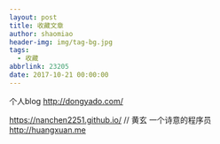 ```yaml
---
layout: post
title: 收藏文章
author: shaomiao
header-img: img/tag-bg.jpg
tags:
  - 收藏
abbrlink: 23205
date: 2017-10-21 00:00:00
---
```

个人blog
http://dongyado.com/

https://nanchen2251.github.io/
// 黄玄 一个诗意的程序员
http://huangxuan.me
